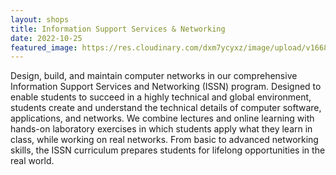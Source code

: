 ```yaml
---
layout: shops
title: Information Support Services & Networking
date: 2022-10-25
featured_image: https://res.cloudinary.com/dxm7ycyxz/image/upload/v1668016941/2022/04/umberto-jXd2FSvcRr8-unsplash-1-1024x683_wnbhvg.jpg
---
```


Design, build, and maintain computer networks in our comprehensive Information Support Services and Networking (ISSN) program. Designed to enable students to succeed in a highly technical and global environment, students create and understand the technical details of computer software, applications, and networks. We combine lectures and online learning with hands-on laboratory exercises in which students apply what they learn in class, while working on real networks. From basic to advanced networking skills, the ISSN curriculum prepares students for lifelong opportunities in the real world.

